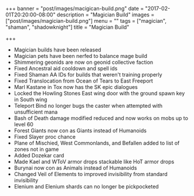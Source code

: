+++
banner = "post/images/macigican-build.png"
date = "2017-02-01T20:20:00-08:00"
description = "Magician Build"
images = ["post/images/magician-build.png"]
menu = ""
tags = ["magician", "shaman", "shadowknight"]
title = "Magician Build"

+++
* Magician builds have been released
* Magician pets have been nerfed to balance mage build
* Shimmering geonids are now on geonid collective faction
* Fixed Ancestral aid cooldown and spell ids
* Fixed Shaman AA IDs for builds that weren't training properly
* Fixed Translocation from Ocean of Tears to East Freeport
* Marl Kastane in Tox now has the SK epic dialogues
* Locked the Howling Stones East wing door with the ground spawn key in South wing
* Teleport Bind no longer bugs the caster when attempted with unsufficient mana
* Bash of Death damage modified reduced and now works on mobs up to level 60
* Forest Giants now con as Giants instead of Humanoids
* Fixed Slayer proc chance
* Plane of Mischied, West Commonlands, and Befallen added to list of zones not in game
* Added Dozekar card
* Made Kael and WToV armor drops stackable like HoT armor drops
* Burynai now con as Animals instead of Humanoids
* Changed Veil of Elements to improved invisibility from standard invisibility
* Elenium and Elenium shards can no longer be pickpocketed
<!--more-->
